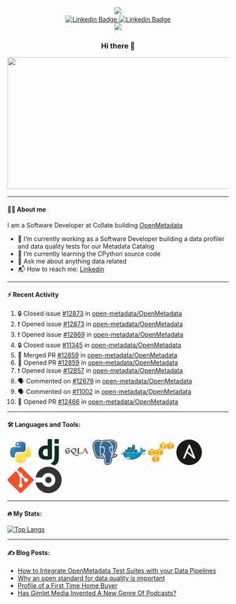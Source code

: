 <div id="header" align="center">
  <img src="https://media.giphy.com/media/5eLDrEaRGHegx2FeF2/giphy.gif" width="100"/>
</div>
<div id="badges" align="center">
  <a href="https://www.linkedin.com/in/teddycrepineau/">
    <img src="https://shields.io/badge/Linkedin-blue?logo=linkedin&logoColor=white&style=for-the-badge" alt="Linkedin Badge"/>
  </a>
  <a href="https://medium.com/@teddycrpineau">
    <img src="https://shields.io/badge/Medium-black?logo=medium&logoColor=white&style=for-the-badge" alt="Linkedin Badge"/>
  </a>
</div>
<div align="center">
  <img src="https://komarev.com/ghpvc/?username=TeddyCr&color=blue&style=flat-square" />
</div>

<h3 align="center">
Hi there 👋
</h3>
<div align="center">
  <img src="https://media.giphy.com/media/L8K62iTDkzGX6/giphy.gif" width="600" height="300"/>
</div>

---

#### :technologist: About me
I am a Software Developer at Collate building <a href="https://open-metadata.org"/>OpenMetadata</a>
- 🔭 I’m currently working as a Software Developer building a data profiler and data quality tests for our Metadata Catalog
- 🐍 I’m currently learning the CPython source code
- 💬 Ask me about anything data related
- 📬 How to reach me: [Linkedin](https://shields.io/badge/Linkedin-blue?logo=linkedin&logoColor=white&style=for-the-badge)

---

#### ⚡️ Recent Activity
<!--START_SECTION:activity-->
1. 🔒 Closed issue [#12873](https://github.com/open-metadata/OpenMetadata/issues/12873) in [open-metadata/OpenMetadata](https://github.com/open-metadata/OpenMetadata)
2. ❗ Opened issue [#12873](https://github.com/open-metadata/OpenMetadata/issues/12873) in [open-metadata/OpenMetadata](https://github.com/open-metadata/OpenMetadata)
3. ❗ Opened issue [#12869](https://github.com/open-metadata/OpenMetadata/issues/12869) in [open-metadata/OpenMetadata](https://github.com/open-metadata/OpenMetadata)
4. 🔒 Closed issue [#11345](https://github.com/open-metadata/OpenMetadata/issues/11345) in [open-metadata/OpenMetadata](https://github.com/open-metadata/OpenMetadata)
5. 🎉 Merged PR [#12859](https://github.com/open-metadata/OpenMetadata/pull/12859) in [open-metadata/OpenMetadata](https://github.com/open-metadata/OpenMetadata)
6. 💪 Opened PR [#12859](https://github.com/open-metadata/OpenMetadata/pull/12859) in [open-metadata/OpenMetadata](https://github.com/open-metadata/OpenMetadata)
7. ❗ Opened issue [#12857](https://github.com/open-metadata/OpenMetadata/issues/12857) in [open-metadata/OpenMetadata](https://github.com/open-metadata/OpenMetadata)
8. 🗣 Commented on [#12679](https://github.com/open-metadata/OpenMetadata/issues/12679#issuecomment-1671331431) in [open-metadata/OpenMetadata](https://github.com/open-metadata/OpenMetadata)
9. 🗣 Commented on [#11002](https://github.com/open-metadata/OpenMetadata/issues/11002#issuecomment-1671317212) in [open-metadata/OpenMetadata](https://github.com/open-metadata/OpenMetadata)
10. 💪 Opened PR [#12466](https://github.com/open-metadata/OpenMetadata/pull/12466) in [open-metadata/OpenMetadata](https://github.com/open-metadata/OpenMetadata)
<!--END_SECTION:activity-->

---

#### :hammer_and_wrench: Languages and Tools:
<div>
   <img src="https://github.com/devicons/devicon/blob/master/icons/python/python-original.svg" width="60" height="60"/>
   <img src="https://github.com/devicons/devicon/blob/master/icons/django/django-plain.svg" width="60" height="60"/>
   <img src="https://github.com/devicons/devicon/blob/master/icons/sqlalchemy/sqlalchemy-original.svg" width="60" height="60"/>
   <img src="https://github.com/devicons/devicon/blob/master/icons/postgresql/postgresql-original.svg" width="60" height="60"/>
   <img src="https://github.com/devicons/devicon/blob/master/icons/docker/docker-original.svg" width="60" height="60"/>
   <img src="https://github.com/devicons/devicon/blob/master/icons/amazonwebservices/amazonwebservices-original.svg" width="60" height="60"/>
   <img src="https://github.com/devicons/devicon/blob/master/icons/ansible/ansible-original.svg" width="60" height="60"/>
   <img src="https://github.com/devicons/devicon/blob/master/icons/git/git-original.svg" width="60" height="60"/>
   <img src="https://github.com/devicons/devicon/blob/master/icons/circleci/circleci-plain.svg" width="60" height="60"/>
</div>

---

#### 🔥 My Stats:
[![Top Langs](https://github-readme-stats.vercel.app/api/top-langs/?username=TeddyCr&layout=compact&hide=javascript,html,css)](https://github.com/anuraghazra/github-readme-stats)

---

#### ✍️ Blog Posts:
<!-- BLOG-POST-LIST:START -->
- [How to Integrate OpenMetadata Test Suites with your Data Pipelines](https://blog.open-metadata.org/how-to-integrate-openmetadata-test-suites-with-your-data-pipelines-d83fb55fa494?source=rss-16e0670af08f------2)
- [Why an open standard for data quality is important](https://blog.open-metadata.org/why-are-we-building-a-data-quality-standard-1753fae87259?source=rss-16e0670af08f------2)
- [Profile of a First Time Home Buyer](https://medium.com/@teddycrpineau/profile-of-a-first-time-home-buyer-f6498b9aacc8?source=rss-16e0670af08f------2)
- [Has Gimlet Media Invented A New Genre Of Podcasts?](https://medium.com/@teddycrpineau/has-gimlet-media-invented-the-plog-983533737398?source=rss-16e0670af08f------2)
<!-- BLOG-POST-LIST:END -->
